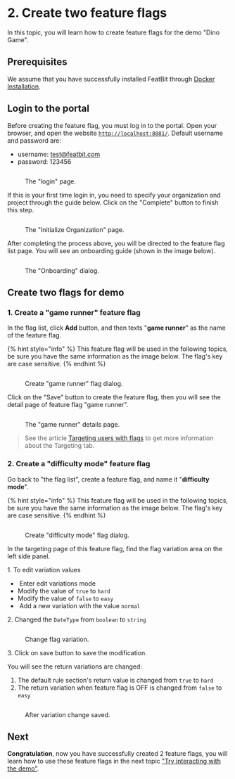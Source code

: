 # 2. Create two feature flags

In this topic, you will learn how to create feature flags for the demo "Dino Game".

## Prerequisites

We assume that you have successfully installed FeatBit through [Docker Installation](../installation/full-installation.md).

## Login to the portal

Before creating the feature flag, you must log in to the portal. Open your browser, and open the website [`http://localhost:8081/`](http://localhost:8081/). Default username and password are:

* username: test@featbit.com
* password: 123456

<figure><img src="../.gitbook/assets/login.png" alt=""><figcaption><p>The "login" page.</p></figcaption></figure>

If this is your first time login in, you need to specify your organization and project through the guide below. Click on the "Complete" button to finish this step.

<figure><img src="../.gitbook/assets/image (285).png" alt=""><figcaption><p>The "Initialize Organization" page.</p></figcaption></figure>

After completing the process above, you will be directed to the feature flag list page. You will see an onboarding guide (shown in the image below).&#x20;

<figure><img src="../.gitbook/assets/onboarding.png" alt=""><figcaption><p>The "Onboarding" dialog.</p></figcaption></figure>

## Create two flags for demo

### 1. Create a "game runner" feature flag

In the flag list, click **Add** button, and then texts "**game runner**" as the name of the feature flag.&#x20;

{% hint style="info" %}
This feature flag will be used in the following topics, be sure you have the same information as the image below. The flag's key are case sensitive.
{% endhint %}

<figure><img src="../.gitbook/assets/create-game-runner-flag.png" alt=""><figcaption><p>Create "game runner" flag dialog.</p></figcaption></figure>

Click on the "Save" button to create the feature flag, then you will see the detail page of feature flag "game runner".&#x20;

<figure><img src="../.gitbook/assets/game-runner-details-page.png" alt=""><figcaption><p>The "game runner" details page.</p></figcaption></figure>

> See the article [Targeting users with flags](../feature-flags/targeting-users-with-flags/) to get more information about the Targeting tab.

### 2. Create a "difficulty mode" feature flag&#x20;

Go back to "the flag list", create a feature flag, and name it "**difficulty mode**".&#x20;

{% hint style="info" %}
This feature flag will be used in the following topics, be sure you have the same information as the image below. The flag's key are case sensitive.
{% endhint %}

<figure><img src="../.gitbook/assets/create-difficuty-mode-flag.png" alt=""><figcaption><p>Create "difficulty mode" flag dialog.</p></figcaption></figure>

In the targeting page of this feature flag, find the flag variation area on the left side panel.&#x20;

1\. To edit variation values

* <img src="../.gitbook/assets/edit-variation-button.png" alt="" data-size="line"> Enter edit variations mode
* Modify the value of `true` to `hard`&#x20;
* Modify the value of `false` to `easy`
* <img src="../.gitbook/assets/image (84).png" alt="" data-size="line"> Add a new variation with the value `normal`

2\. Changed the `DateType` from `boolean` to `string`

<figure><img src="../.gitbook/assets/update-difficuty-mode-variation.png" alt=""><figcaption><p>Change flag variation.</p></figcaption></figure>

3\. Click on save button to save the modification.

You will see the return variations are changed:

1. The default rule section's return value is changed from `true` to `hard`
2. The return variation when feature flag is OFF is changed from `false` to `easy`

<figure><img src="../.gitbook/assets/difficuty-mode-variation-saved.png" alt=""><figcaption><p>After variation change saved.</p></figcaption></figure>

## Next

**Congratulation**, now you have successfully created 2 feature flags, you will learn how to use these feature flags in the next topic ["Try interacting with the demo"](3.-try-interacting-with-the-demo.md).
